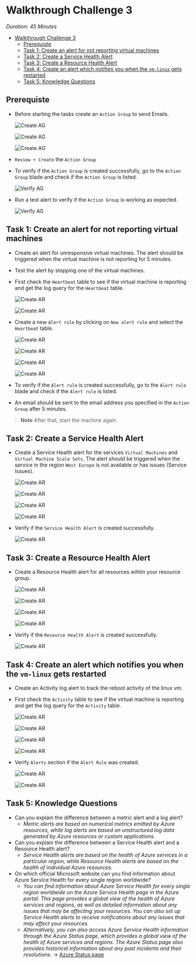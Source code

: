 # Walkthrough Challenge 3

*Duration: 45 Minutes*

- [Walkthrough Challenge 3](#walkthrough-challenge-3)
  - [Prerequiste](#prerequiste)
  - [Task 1: Create an alert for not reporting virtual machines](#task-1-create-an-alert-for-not-reporting-virtual-machines)
  - [Task 2: Create a Service Health Alert](#task-2-create-a-service-health-alert)
  - [Task 3: Create a Resource Health Alert](#task-3-create-a-resource-health-alert)
  - [Task 4: Create an alert which notifies you when the `vm-linux` gets restarted](#task-4-create-an-alert-which-notifies-you-when-the-vm-linux-gets-restarted)
  - [Task 5: Knowledge Questions](#task-5-knowledge-questions)

## Prerequiste

- Before starting the tasks create an `Action Group` to send Emails.

    ![Create AG](./img/task_00_a.png)

    ![Create AG](./img/task_00_b.png)

    ![Create AG](./img/task_00_c.png)

- `Review + Create` the `Action Group`
- To verify if the `Action Group` is created successfully, go to the `Action Group` blade and check if the `Action Group` is listed.

    ![Verify AG](./img/task_00_d.png)

- Run a test alert to verify if the `Action Group` is working as expected.

    ![Verify AG](./img/task_00_e.png)

## Task 1: Create an alert for not reporting virtual machines

- Create an alert for unresponsive virtual machines. The alert should be triggered when the virtual machine is not reporting for 5 minutes.

- Test the alert by stopping one of the virtual machines.

- First check the `Heartbeat` table to see if the virtual machine is reporting and get the log query for the `Heartbeat` table.
  
    ![Create AR](./img/task_01_a.png)

    ![Create AR](./img/task_01_b.png)

- Create a new `Alert rule` by clicking on `New alert rule` and select the `Heartbeat` table.

    ![Create AR](./img/task_01_c.png)

    ![Create AR](./img/task_01_d.png)

    ![Create AR](./img/task_01_e.png)

    ![Create AR](./img/task_01_f.png)

- To verify if the `Alert rule` is created successfully, go to the `Alert rule` blade and check if the `Alert rule` is listed.

- An email should be sent to the email address you specified in the `Action Group` after 5 minutes.

> **Note**
> After that, start the machine again.

## Task 2: Create a Service Health Alert

- Create a Service Health alert for the services `Virtual Machines` and `Virtual Machine Scale Sets`. The alert should be triggered when the service in the region `West Europe` is not available or has issues (Service Issues).

    ![Create AR](./img/task_02_a.png)

    ![Create AR](./img/task_02_b.png)

    ![Create AR](./img/task_02_c.png)

    ![Create AR](./img/task_02_d.png)

- Verify if the `Service Health Alert` is created successfully.

    ![Create AR](./img/task_02_e.png)

## Task 3: Create a Resource Health Alert

- Create a Resource Health alert for all resources wihtin your resource group.
  
    ![Create AR](./img/task_03_a.png)

    ![Create AR](./img/task_03_b.png)

    ![Create AR](./img/task_03_c.png)

    ![Create AR](./img/task_03_d.png)

- Verify if the `Resource Health Alert` is created successfully.

    ![Create AR](./img/task_03_e.png)

## Task 4: Create an alert which notifies you when the `vm-linux` gets restarted

- Create an Activity log alert to track the reboot activity of the linux vm.
- First check the `Activity` table to see if the virtual machine is reporting and get the log query for the `Activity` table.
  
    ![Create AR](./img/task_04_a.png)

    ![Create AR](./img/task_04_b.png)

    ![Create AR](./img/task_04_c.png)

    ![Create AR](./img/task_04_d.png)

- Verify `Alerts` section if the `Alert Rule` was created.

    ![Create AR](./img/task_04_f.png)

    ![Create AR](./img/task_04_g.png)

## Task 5: Knowledge Questions

- Can you explain the difference between a metric alert and a log alert?
  - *Metric alerts are based on numerical metrics emitted by Azure resources, while log alerts are based on unstructured log data generated by Azure resources or custom applications.*
- Can you explain the difference between a Service Health alert and a Resource Health alert?
  - *Service Health alerts are based on the health of Azure services in a particular region, while Resource Health alerts are based on the health of individual Azure resources.*
- On which official Microsoft website can you find information about Azure Service Health for every single region worldwide?
  - *You can find information about Azure Service Health for every single region worldwide on the Azure Service Health page in the Azure portal. This page provides a global view of the health of Azure services and regions, as well as detailed information about any issues that may be affecting your resources. You can also set up Service Health alerts to receive notifications about any issues that may affect your resources.*
  - *Alternatively, you can also access Azure Service Health information through the Azure Status page, which provides a global view of the health of Azure services and regions. The Azure Status page also provides historical information about any past incidents and their resolutions.* -> [Azure Status page](https://azure.microsoft.com/en-us/get-started/azure-portal/service-health/#:~:text=The%20Azure%20status%20page%20is,Azure%20services%20in%20all%20regions.)
